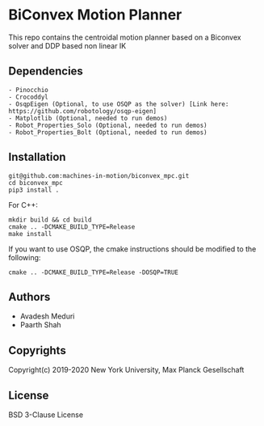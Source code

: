 # BiConvex Motion Planner

This repo contains the centroidal motion planner based on a Biconvex solver and DDP based non linear IK

## Dependencies
```
- Pinocchio
- Crocoddyl
- OsqpEigen (Optional, to use OSQP as the solver) [Link here: https://github.com/robotology/osqp-eigen]
- Matplotlib (Optional, needed to run demos)
- Robot_Properties_Solo (Optional, needed to run demos)
- Robot_Properties_Bolt (Optional, needed to run demos)
```
## Installation
```
git@github.com:machines-in-motion/biconvex_mpc.git
cd biconvex_mpc
pip3 install .
```

For C++:

```
mkdir build && cd build
cmake .. -DCMAKE_BUILD_TYPE=Release
make install
```

If you want to use OSQP, the cmake instructions should be modified to the following:

```
cmake .. -DCMAKE_BUILD_TYPE=Release -DOSQP=TRUE
```


## Authors
- Avadesh Meduri
- Paarth Shah

## Copyrights

Copyright(c) 2019-2020 New York University, Max Planck Gesellschaft

## License

BSD 3-Clause License

